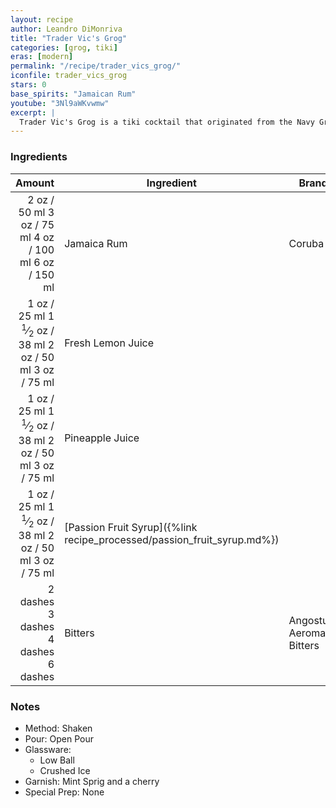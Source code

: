 ```yaml
---
layout: recipe
author: Leandro DiMonriva
title: "Trader Vic's Grog"
categories: [grog, tiki]
eras: [modern]
permalink: "/recipe/trader_vics_grog/"
iconfile: trader_vics_grog
stars: 0
base_spirits: "Jamaican Rum"
youtube: "3Nl9aWKvwmw"
excerpt: |
  Trader Vic's Grog is a tiki cocktail that originated from the Navy Grog, a rum drink created by Donn Beach. Trader Vic Bergeron, the founder of the Trader Vic's chain, reimagined the Navy Grog.
---
```


### Ingredients

|   Amount | Ingredient                                                              | Brand                       |
| -------: | ----------------------------------------------------------------------- | --------------------------- |
|     <span class="onex active">2 oz  / 50 ml</span> <span class="onehalfx">3 oz  / 75 ml</span> <span class="twox">4 oz  / 100 ml</span> <span class="threex">6 oz  / 150 ml</span>| Jamaica Rum                                                             | Coruba                      |
|     <span class="onex active">1 oz  / 25 ml</span> <span class="onehalfx">1 <sup>1</sup>&frasl;<sub>2</sub> oz  / 38 ml</span> <span class="twox">2 oz  / 50 ml</span> <span class="threex">3 oz  / 75 ml</span>| Fresh Lemon Juice                                                       |
|     <span class="onex active">1 oz  / 25 ml</span> <span class="onehalfx">1 <sup>1</sup>&frasl;<sub>2</sub> oz  / 38 ml</span> <span class="twox">2 oz  / 50 ml</span> <span class="threex">3 oz  / 75 ml</span>| Pineapple Juice                                                         |
|     <span class="onex active">1 oz  / 25 ml</span> <span class="onehalfx">1 <sup>1</sup>&frasl;<sub>2</sub> oz  / 38 ml</span> <span class="twox">2 oz  / 50 ml</span> <span class="threex">3 oz  / 75 ml</span>| [Passion Fruit Syrup]({%link recipe_processed/passion_fruit_syrup.md%}) |
| <span class="onex active">2 dashes</span> <span class="onehalfx">3 dashes</span> <span class="twox">4 dashes</span> <span class="threex">6 dashes</span>| Bitters                                                                 | Angostura Aeromatic Bitters |

### Notes

- Method: Shaken
- Pour: Open Pour
- Glassware:
  - Low Ball
  - Crushed Ice
- Garnish: Mint Sprig and a cherry
- Special Prep: None

    
<script type="application/ld+json">
{
  "@context": "https://schema.org",
  "@type": "Recipe",
  "author": "{{ page.author }}",
  "description": "{{ page.excerpt | strip_html | replace: '"', "'" }}",
  "image": "{% for ingredient in site.data[page.iconfile].images.ingredient limit: 1 %}{{ ingredient.url }}{% endfor %}",
  "recipeIngredient": [  "2 oz Jamaica Rum",
  "1 oz Fresh Lemon Juice",
  "1 oz Pineapple Juice",
  "1 oz Passion Fruit Syrup",
  "2 dashes Bitters"],
  "name": "{{ page.title }}",
  "recipeInstructions": "  {
    '@type': 'HowToStep',
    'text': '- Method: Shaken
'
  },  {
    '@type': 'HowToStep',
    'text': '- Pour: Open Pour
'
  },  {
    '@type': 'HowToStep',
    'text': '- Glassware:
'
  },  {
    '@type': 'HowToStep',
    'text': '  - Low Ball
'
  },  {
    '@type': 'HowToStep',
    'text': '  - Crushed Ice
'
  },  {
    '@type': 'HowToStep',
    'text': '- Garnish: Mint Sprig and a cherry
'
  },  {
    '@type': 'HowToStep',
    'text': '- Special Prep: None
'
  }",
  "recipeYield": "1 cocktail",
  "recipeCategory": "cocktail",
  "aggregateRating": "{%- if page.stars -%}{%- include stars_metadata.html %} out of 5{% else %}NA{%- endif -%}",
  "recipeCuisine": "global",
  "prepTime": "20 minutes",
  "cookTime": "15 second",
  "keywords": "{{ page.title }}, cocktail, {{ page.eras }}, {%- include category_metadata.html -%}, {%- include spirits_metadata.html -%}",
  "nutrition": "NA"
}
</script>

    